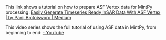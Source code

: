 This link shows a tutorial on how to prepare ASF Vertex data for MintPy processing: [Easily Generate Timeseries Ready InSAR Data With ASF Vertex \| by Panji Brotoisworo \| Medium](https://pbrotoisworo.medium.com/easily-generate-timeseries-ready-insar-data-with-asf-vertex-1d65025a0754)

This video series shows the full tutorial of using ASF data in MintPy, from beginning to end: [- YouTube](https://www.youtube.com/watch?v=hDqNTh-yKlo)

